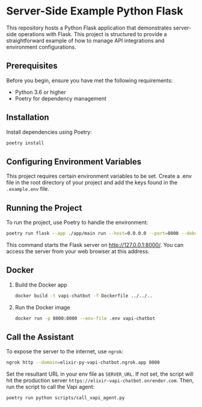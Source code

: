 # Server-Side Example Python Flask

This repository hosts a Python Flask application that demonstrates server-side operations with Flask. This project is structured to provide a straightforward example of how to manage API integrations and environment configurations.

## Prerequisites

Before you begin, ensure you have met the following requirements:

- Python 3.6 or higher
- Poetry for dependency management

## Installation

Install dependencies using Poetry:

```bash
poetry install
```

## Configuring Environment Variables

This project requires certain environment variables to be set. Create a .env file in the root directory of your project and add the keys found in the `.example.env` file.

## Running the Project

To run the project, use Poetry to handle the environment:

```bash
poetry run flask --app ./app/main run --host=0.0.0.0 --port=8000 --debug
```

This command starts the Flask server on http://127.0.0.1:8000/. You can access the server from your web browser at this address.

## Docker

1. Build the Docker app

   ```bash
   docker build -t vapi-chatbot -f Dockerfile ../../..
   ```

2. Run the Docker image

   ```bash
   docker run -p 8000:8000 --env-file .env vapi-chatbot
   ```

## Call the Assistant

To expose the server to the internet, use `ngrok`:

```bash
ngrok http --domain=elixir-py-vapi-chatbot.ngrok.app 8000
```

Set the resultant URL in your env file as `SERVER_URL`. If not set, the script will hit the production server `https://elixir-vapi-chatbot.onrender.com`. Then, run the script to call the Vapi agent:

```bash
poetry run python scripts/call_vapi_agent.py
```
